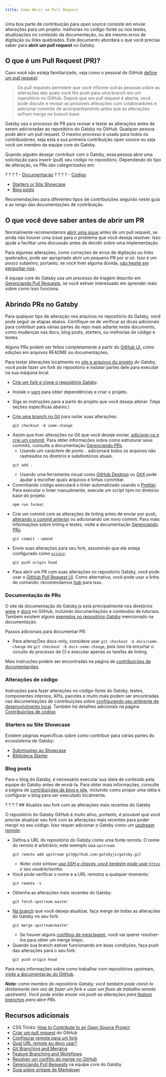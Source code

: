 ```yaml
---
title: Como Abrir um Pull Request
---
```


Uma boa parte de contribuição para _open source_ consiste em enviar alterações para um projeto: melhorias no código-fonte ou nos testes, atualizações no conteúdo da documentação, ou até mesmo erros de digitação ou links quebrados. Este documento abordará o que você precisa saber para **abrir um pull request** no Gatsby.

## O que é um Pull Request (PR)?

Caso você não esteja familiarizado, veja como o pessoal do GitHub [define um pull request](https://help.github.com/pt/articles/about-pull-requests):

> Os pull requests permitem que você informe outras pessoas sobre as alterações das quais você fez push para uma branch em um repositório no GitHub. Depois que um pull request é aberta, você pode discutir e revisar as possíveis alterações com colaboradores e adicionar commits de acompanhamento antes que as alterações sofram merge no branch base.

Gatsby usa o processo de PR para revisar e testar as alterações antes de serem adicionadas ao repositório do Gatsby no GitHub. Qualquer pessoa pode abrir um pull request. O mesmo processo é usado para todos os contribuidores, seja esta a sua primeira contribuição open source ou seja você um membro da equipe core do Gatsby.

Quando alguém desejar contribuir com o Gatsby, essa pessoa abre uma solicitação para inserir (_pull_) seu código no repositório. Dependendo do tipo de alteração, os PRs são categorizados em:

? ? ? ? - [Documentação](#documentation)
? ? ? ? - [Código](#code-changes)
- [Starters or Site Showcase](#starters-or-site-showcase)
- [Blog posts](#blog-posts)

Recomendações para diferentes tipos de contribuições seguirão neste guia e ao longo das documentações de contribuição.

## O que você deve saber antes de abrir um PR

Normalmente recomendamos [abrir uma issue](/contributing/how-to-file-an-issue/) antes de um pull request, se ainda não houver uma issue para o problema que você deseja resolver. Isso ajuda a facilitar uma discussão antes de decidir sobre uma implementação.

Para algumas alterações, como correções de erros de digitação ou links quebrados, pode ser apropriado abrir um pequeno PR por si só. Isso é um pouco subjetivo, portanto, se você tiver alguma dúvida, [não hesite em perguntar-nos](/contributing/how-to-contribute/#not-sure-how-to-start-contributing).

A equipe core do Gatsby usa um processo de triagem descrito em [Gerenciando Pull Requests](/contributing/managing-pull-requests/), se você estiver interessado em aprender mais sobre como isso funciona.

## Abrindo PRs no Gatsby

Para qualquer tipo de alteração nos arquivos no repositório do Gatsby, você pode seguir as etapas abaixo. Certifique-se de verificar as dicas adicionais para contribuir para várias partes do repo mais adiante neste documento, como mudanças nas docs, blog posts, starters, ou melhorias de código e testes.

Alguns PRs podem ser feitos completamente a partir do [GitHub UI](https://help.github.com/pt/articles/creating-a-pull-request), como edições em arquivos README ou documentações.

Para testar alterações localmente no [site e arquivos do projeto](https://github.com/gatsbyjs/gatsby) do Gatsby, você pode fazer um fork do repositório e instalar partes dele para executar na sua máquina local.

- [Crie um fork e clone o repositório Gatsby](/contributing/setting-up-your-local-dev-environment/#gatsby-repo-install-instructions).
- Instale o [yarn](https://yarnpkg.com/pt-BR/) para obter dependências e criar o projeto.
- Siga as instruções para a parte do projeto que você deseja alterar. (Veja seções específicas abaixo.)
- [Crie uma branch no Git](https://git-scm.com/book/en/v2/Git-Branching-Basic-Branching-and-Merging) para isolar suas alterações:

  ```shell
  git checkout -b some-change
  ```

* Assim que tiver alterações no Git que você deseje enviar, [adicione-os e crie um commit](https://help.github.com/pt/articles/adding-a-file-to-a-repository-using-the-command-line). Para obter informações sobre como estruturar seus commits, consulte a documentação [Gerenciando PRs](/contributing/managing-pull-requests/#commit-and-pr-title).
  - Usando um caractere de ponto `.` adicionará todos os arquivos não rastreados no diretório e subdiretórios atuais.
  ```shell
  git add .
  ```
  - Usando uma ferramenta visual como [GitHub Desktop](https://desktop.github.com/) ou [GitX](https://rowanj.github.io/gitx/) pode ajudar a escolher quais arquivos e linhas commitar.
* Commitando código executará o linter automatizado usando o [Prettier](https://prettier.io). Para executar o linter manualmente, execute um script npm no diretório base do projeto:
  ```shell
  npm run format
  ```
* Crie um commit com as alterações de linting antes de enviar por push, [alterando o commit anterior](https://help.github.com/pt/articles/changing-a-commit-message) ou adicionando um novo commit. Para mais informações sobre linting e testes, visite a documentação [Gerenciando PRs](/contributing/managing-pull-requests/#automated-checks).
  ```shell
  git commit --amend
  ```
- Envie suas alterações para seu fork, assumindo que ele esteja configurado como [`origin`](https://www.git-tower.com/learn/git/glossary/origin):
  ```shell
  git push origin head
  ```
- Para abrir um PR com suas alterações no repositório Gatsby, você pode usar o [GitHub Pull Request UI](https://help.github.com/pt/articles/creating-a-pull-request). Como alternativa, você pode usar a linha de comando: recomendamos [hub](https://github.com/github/hub) para isso.

### Documentação de PRs

O site da documentação do Gatsby.js está principalmente nos diretórios [www](https://github.com/gatsbyjs/gatsby/tree/master/www) e [docs](https://github.com/gatsbyjs/gatsby/tree/master/docs) no GitHub, incluindo documentações e conteúdos de tutoriais. Também existem alguns [exemplos no repositório Gatsby](https://github.com/gatsbyjs/gatsby/tree/master/examples) mencionado na documentação.

Passos adicionais para documentar PR:

- Para alteraçÕes docs-only, considere usar `git checkout -b docs/some-change` ou `git checkout -b docs-some-change`, pois isso irá encurtar o circuito do processo de CI e executar apenas as tarefas de linting.

Mais instruções podem ser encontradas na página de [contribuições de documentações](/contributing/docs-contributions/).

### Alterações de código

Instruções para fazer alterações no código-fonte do Gatsby, testes, componentes internos, APIs, pacotes e muito mais podem ser encontradas nas documentações de contribuições sobre [configurando seu ambiente de desenvolvimento local](/contributing/setting-up-your-local-dev-environment/). Também há detalhes adicionais na página [Contribuições de código](/contributing/code-contributions/).

### Starters ou Site Showcase

Existem páginas específicas sobre como contribuir para várias partes do ecossistema de Gatsby:

- [Submissões ao Showcase](/contributing/site-showcase-submissions/)
- [Biblioteca Starter](/contributing/submit-to-starter-library/)

### Blog posts

Para o blog do Gatsby, é necessário executar sua ideia de conteúdo pela equipe do Gatsby antes de enviá-la. Para obter mais informações, consulte a página de [contribuições de blog e site](/contributing/blog-and-website-contributions/), incluindo como propor uma idéia e configurar o blog para ser executado localmente.

? ? ? ? ## Atualize seu fork com as alterações mais recentes do Gatsby

O repositório do Gatsby GitHub é muito ativo, portanto, é provável que você precise atualizar seu fork com as alterações mais recentes para poder mergir no seu código. Isso requer adicionar o Gatsby como um [upstream remote](https://help.github.com/pt/articles/configuring-a-remote-for-a-fork):

- Defina a URL do repositório do Gatsby como uma fonte remota. O nome do remoto é arbitrário; este exemplo usa `upstream`.
  ```shell
  git remote add upstream git@github.com:gatsbyjs/gatsby.git
  ```
  - _Nota: esta sintaxe [usa SSH e chaves: você também pode usar `https`](https://help.github.com/pt/articles/which-remote-url-should-i-use) e seu usuário/senha._
- Você pode verificar o nome e a URL remotos a qualquer momento:
  ```shell
  git remote -v
  ```
- Obtenha as alterações mais recentes do Gatsby:
  ```shell
  git fetch upstream master
  ```
- [Na branch](https://git-scm.com/book/en/v2/Git-Branching-Basic-Branching-and-Merging) que você deseja atualizar, faça merge de todas as alterações do Gatsby no seu fork:
  ```shell
  git merge upstream/master
  ```
  - Se houver alguns [conflitos de mesclagem](https://help.github.com/pt/articles/resolving-a-merge-conflict-on-github), você vai querer resolver-los para obter um merge limpo.
- Quando sua branch estiver funcionando em boas condições, faça push das alterações para o seu fork:
  ```shell
  git push origin head
  ```

Para mais informações sobre como trabalhar com repositórios upstream, [visite a documentação do GitHub](https://help.github.com/pt/articles/configuring-a-remote-for-a-fork).

_**Nota:** como membro do repositório Gatsby, você também pode cloná-lo diretamente (em vez de fazer um fork e usar um fluxo de trabalho remoto upstream). Você pode então enviar via push as alterações para [feature branches](https://git-scm.com/book/en/v1/Git-Branching-Branching-Workflows) para abrir PRs._

## Recursos adicionais

- CSS Tricks: [How to Contribute to an Open Source Project](https://css-tricks.com/how-to-contribute-to-an-open-source-project/)
- [Criar um pull request](https://help.github.com/pt/articles/creating-a-pull-request) do GitHub
- [Configurar remote para um fork](https://help.github.com/pt/articles/configuring-a-remote-for-a-fork)
- [Qual URL remote eu devo usar?](https://help.github.com/pt/articles/which-remote-url-should-i-use)
- [Git Branching and Merging](https://git-scm.com/book/pt-br/v2/Git-Branching-Basic-Branching-and-Merging)
- [Feature Branching and Workflows](https://git-scm.com/book/en/v1/Git-Branching-Branching-Workflows)
- [Resolver um conflito de merge no GitHub](https://help.github.com/pt/articles/resolving-a-merge-conflict-on-github)
- [Gerenciando Pull Requests](/contributing/managing-pull-requests/) na equipe core do Gatsby
- [Guia sobre sintaxe de Markdown](/docs/mdx/markdown-syntax/)
